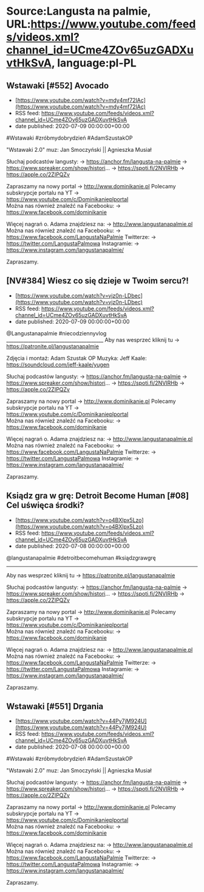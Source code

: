 # Source:Langusta na palmie, URL:https://www.youtube.com/feeds/videos.xml?channel_id=UCme4ZOv65uzGADXuvtHkSvA, language:pl-PL

## Wstawaki [#552] Avocado
 - [https://www.youtube.com/watch?v=mdy4mf72lAc](https://www.youtube.com/watch?v=mdy4mf72lAc)
 - RSS feed: https://www.youtube.com/feeds/videos.xml?channel_id=UCme4ZOv65uzGADXuvtHkSvA
 - date published: 2020-07-09 00:00:00+00:00

#Wstawaki #zróbmydobrydzień #AdamSzustakOP

"Wstawaki 2.0" muz: Jan Smoczyński || Agnieszka Musiał  

Słuchaj podcastów langusty: 
→ https://anchor.fm/langusta-na-palmie
→ https://www.spreaker.com/show/histori...
→ https://spoti.fi/2NVIRHb
→ https://apple.co/2ZIPQZv

Zapraszamy na nowy portal 
→ http://www.dominikanie.pl
Polecamy subskrypcje portalu na YT
→ https://www.youtube.com/c/Dominikanieplportal  
Można nas również znaleźć na Facebooku: 
→ https://www.facebook.com/dominikanie

Więcej nagrań o. Adama znajdziesz na: 
→ http://www.langustanapalmie.pl
Można nas również znaleźć na Facebooku: 
→ https://www.facebook.com/LangustaNaPalmie
Twitterze: 
→ https://twitter.com/LangustaPalmowa
Instagramie: 
→ https://www.instagram.com/langustanapalmie/

Zapraszamy.

## [NV#384] Wiesz co się dzieje w Twoim sercu?!
 - [https://www.youtube.com/watch?v=vjz0n-LDbec](https://www.youtube.com/watch?v=vjz0n-LDbec)
 - RSS feed: https://www.youtube.com/feeds/videos.xml?channel_id=UCme4ZOv65uzGADXuvtHkSvA
 - date published: 2020-07-09 00:00:00+00:00

@Langustanapalmie #niecodziennyvlog ________________________________________
Aby nas wesprzeć kliknij tu → https://patronite.pl/langustanapalmie

Zdjęcia i montaż: Adam Szustak OP
Muzyka: Jeff Kaale: https://soundcloud.com/jeff-kaale/yugen

Słuchaj podcastów langusty: 
→ https://anchor.fm/langusta-na-palmie
→ https://www.spreaker.com/show/histori...
→ https://spoti.fi/2NVIRHb
→ https://apple.co/2ZIPQZv

Zapraszamy na nowy portal 
→ http://www.dominikanie.pl
Polecamy subskrypcje portalu na YT
→ https://www.youtube.com/c/Dominikanieplportal  
Można nas również znaleźć na Facebooku: 
→ https://www.facebook.com/dominikanie

Więcej nagrań o. Adama znajdziesz na: 
→ http://www.langustanapalmie.pl
Można nas również znaleźć na Facebooku: 
→ https://www.facebook.com/LangustaNaPalmie
Twitterze: 
→ https://twitter.com/LangustaPalmowa
Instagramie: 
→ https://www.instagram.com/langustanapalmie/

Zapraszamy.

## Ksiądz gra w grę: Detroit Become Human [#08] Cel uświęca środki?
 - [https://www.youtube.com/watch?v=o4BXlpx5Lzo](https://www.youtube.com/watch?v=o4BXlpx5Lzo)
 - RSS feed: https://www.youtube.com/feeds/videos.xml?channel_id=UCme4ZOv65uzGADXuvtHkSvA
 - date published: 2020-07-08 00:00:00+00:00

@langustanapalmie  #detroitbecomehuman #ksiądzgrawgrę
________________________________________

Aby nas wesprzeć kliknij tu → https://patronite.pl/langustanapalmie

Słuchaj podcastów langusty: 
→ https://anchor.fm/langusta-na-palmie
→ https://www.spreaker.com/show/histori...
→ https://spoti.fi/2NVIRHb
→ https://apple.co/2ZIPQZv

Zapraszamy na nowy portal 
→ http://www.dominikanie.pl
Polecamy subskrypcje portalu na YT
→ https://www.youtube.com/c/Dominikanieplportal  
Można nas również znaleźć na Facebooku: 
→ https://www.facebook.com/dominikanie

Więcej nagrań o. Adama znajdziesz na: 
→ http://www.langustanapalmie.pl
Można nas również znaleźć na Facebooku: 
→ https://www.facebook.com/LangustaNaPalmie
Twitterze: 
→ https://twitter.com/LangustaPalmowa
Instagramie: 
→ https://www.instagram.com/langustanapalmie/

Zapraszamy.

## Wstawaki [#551] Drgania
 - [https://www.youtube.com/watch?v=44Py7jM924U](https://www.youtube.com/watch?v=44Py7jM924U)
 - RSS feed: https://www.youtube.com/feeds/videos.xml?channel_id=UCme4ZOv65uzGADXuvtHkSvA
 - date published: 2020-07-08 00:00:00+00:00

#Wstawaki #zróbmydobrydzień #AdamSzustakOP

"Wstawaki 2.0" muz: Jan Smoczyński || Agnieszka Musiał  

Słuchaj podcastów langusty: 
→ https://anchor.fm/langusta-na-palmie
→ https://www.spreaker.com/show/histori...
→ https://spoti.fi/2NVIRHb
→ https://apple.co/2ZIPQZv

Zapraszamy na nowy portal 
→ http://www.dominikanie.pl
Polecamy subskrypcje portalu na YT
→ https://www.youtube.com/c/Dominikanieplportal  
Można nas również znaleźć na Facebooku: 
→ https://www.facebook.com/dominikanie

Więcej nagrań o. Adama znajdziesz na: 
→ http://www.langustanapalmie.pl
Można nas również znaleźć na Facebooku: 
→ https://www.facebook.com/LangustaNaPalmie
Twitterze: 
→ https://twitter.com/LangustaPalmowa
Instagramie: 
→ https://www.instagram.com/langustanapalmie/

Zapraszamy.

